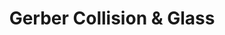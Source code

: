 ---
title: "Gerber Collision & Glass"
url: /romeoville/gerber-collision-und-glass/
shop: Autowerkstatt
---